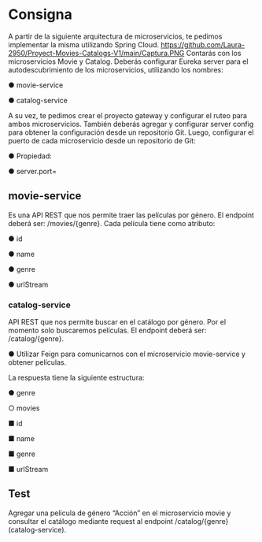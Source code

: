 # Consigna
A partir de la siguiente arquitectura de microservicios, te pedimos implementar la misma
utilizando Spring Cloud.
https://github.com/Laura-2950/Proyect-Movies-Catalogs-V1/main/Captura.PNG
Contarás con los microservicios Movie y Catalog. Deberás configurar Eureka server para el
autodescubrimiento de los microservicios, utilizando los nombres:

● movie-service

● catalog-service

A su vez, te pedimos crear el proyecto gateway y configurar el ruteo para ambos
microservicios. También deberás agregar y configurar server config para obtener la
configuración desde un repositorio Git.
Luego, configurar el puerto de cada microservicio desde un repositorio de Git:

● Propiedad:

● server.port=

## movie-service
Es una API REST que nos permite traer las películas por género. El endpoint deberá ser:
/movies/{genre}. Cada película tiene como atributo:

● id

● name

● genre

● urlStream

### catalog-service
API REST que nos permite buscar en el catálogo por género. Por el momento solo
buscaremos películas. El endpoint deberá ser: /catalog/{genre}.

● Utilizar Feign para comunicarnos con el microservicio movie-service y
obtener películas.

La respuesta tiene la siguiente estructura:

● genre

○ movies

■ id

■ name

■ genre

■ urlStream

## Test
Agregar una película de género “Acción” en el microservicio movie y consultar el catálogo
mediante request al endpoint /catalog/{genre} (catalog-service).
